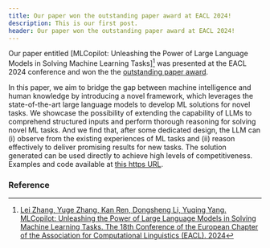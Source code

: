 ```yaml
---
title: Our paper won the outstanding paper award at EACL 2024!
description: This is our first post. 
header: Our paper won the outstanding paper award at EACL 2024!
---
```


Our paper entitled [MLCopilot: Unleashing the Power of Large Language Models in Solving Machine Learning Tasks][^1] was presented at the EACL 2024 conference and won the the [outstanding paper award](https://2024.eacl.org/program/best-paper/).

In this paper, we aim to bridge the gap between machine intelligence and human knowledge by introducing a novel framework, which leverages the state-of-the-art large language models to develop ML solutions for novel tasks. We showcase the possibility of extending the capability of LLMs to comprehend structured inputs and perform thorough reasoning for solving novel ML tasks. And we find that, after some dedicated design, the LLM can (i) observe from the existing experiences of ML tasks and (ii) reason effectively to deliver promising results for new tasks. The solution generated can be used directly to achieve high levels of competitiveness. Examples and code available at [this https URL](https://github.com/microsoft/CoML).

### Reference

[^1]: [Lei Zhang, Yuge Zhang, Kan Ren, Dongsheng Li, Yuqing Yang. MLCopilot: Unleashing the Power of Large Language Models in Solving Machine Learning Tasks.
The 18th Conference of the European Chapter of the Association for Computational Linguistics (EACL). 2024](https://aclanthology.org/2024.eacl-long.179/)
